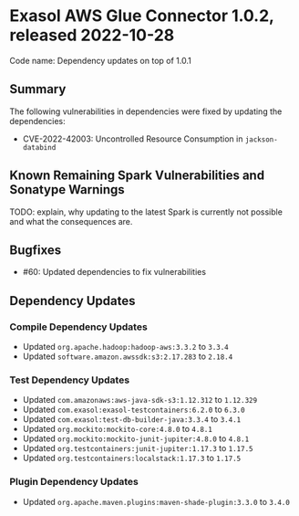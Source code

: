 # Exasol AWS Glue Connector 1.0.2, released 2022-10-28

Code name: Dependency updates on top of 1.0.1

## Summary

The following vulnerabilities in dependencies were fixed by updating the dependencies:

* CVE-2022-42003: Uncontrolled Resource Consumption in `jackson-databind`

## Known Remaining Spark Vulnerabilities and Sonatype Warnings

TODO: explain, why updating to the latest Spark is currently not possible and what the consequences are.

## Bugfixes

* #60: Updated dependencies to fix vulnerabilities

## Dependency Updates

### Compile Dependency Updates

* Updated `org.apache.hadoop:hadoop-aws:3.3.2` to `3.3.4`
* Updated `software.amazon.awssdk:s3:2.17.283` to `2.18.4`

### Test Dependency Updates

* Updated `com.amazonaws:aws-java-sdk-s3:1.12.312` to `1.12.329`
* Updated `com.exasol:exasol-testcontainers:6.2.0` to `6.3.0`
* Updated `com.exasol:test-db-builder-java:3.3.4` to `3.4.1`
* Updated `org.mockito:mockito-core:4.8.0` to `4.8.1`
* Updated `org.mockito:mockito-junit-jupiter:4.8.0` to `4.8.1`
* Updated `org.testcontainers:junit-jupiter:1.17.3` to `1.17.5`
* Updated `org.testcontainers:localstack:1.17.3` to `1.17.5`

### Plugin Dependency Updates

* Updated `org.apache.maven.plugins:maven-shade-plugin:3.3.0` to `3.4.0`

